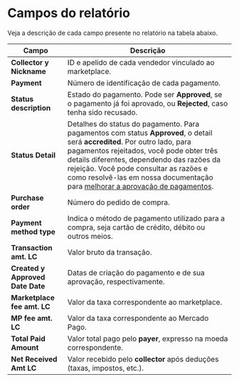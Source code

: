 # Campos do relatório

Veja a descrição de cada campo presente no relatório na tabela abaixo. 

| Campo                  | Descrição                                                                                                                                                                                                                                                                                                                                                                                                               |
|--------------------------|-------------------------------------------------------------------------------------------------------------------------------------------------------------------------------------------------------------------------------------------------------------------------------------------------------------------------------------------------------------------------------------------------------------------------------------------------------------------------------------------|
| **Collector y Nickname** | ID e apelido de cada vendedor vinculado ao marketplace.                                                                                                                                                                                                                                                                                                                                                                                                                                     |
| **Payment**               | Número de identificação de cada pagamento.                                                                                                                                                                                                                                                                                                                                                                                                                                                     |
| **Status description**    | Estado do pagamento. Pode ser **Approved**, se o pagamento já foi aprovado, ou **Rejected**, caso tenha sido recusado.                                                                                                                                                                                                                                                                                                                                                     |
| **Status Detail**         | Detalhes do status do pagamento. Para pagamentos com status **Approved**, o detail será **accredited**. Por outro lado, para pagamentos rejeitados, você pode obter três details diferentes, dependendo das razões da rejeição. Você pode consultar as razões e como resolvê-las em nossa documentação para [melhorar a aprovação de pagamentos](/developers/pt/docs/checkout-pro/how-tos/improve-payment-approval/reasons-for-rejection).                                                                                                                                                                |
| **Purchase order**        | Número do pedido de compra.                                                                                                                                                                                                                                                                                                                                                                                                                                                                  |
| **Payment method type**   | Indica o método de pagamento utilizado para a compra, seja cartão de crédito, débito ou outros meios.                                                                                                                                                                                                                                                                                                                                                                                      |
| **Transaction amt. LC**   | Valor bruto da transação.                                                                                                                                                                                                                                                                                                                                                                                                                                                                   |
| **Created y Approved Date Date** | Datas de criação do pagamento e de sua aprovação, respectivamente.                                                                                                                                                                                                                                                                                                                                                                                                                            |
| **Marketplace fee amt. LC** | Valor da taxa correspondente ao marketplace.                                                                                                                                                                                                                                                                                                                                                                                                                                                 |
| **MP fee amt. LC**          | Valor da taxa correspondente ao Mercado Pago.                                                                                                                                                                                                                                                                                                                                                                                                                                                 |
| **Total Paid Amount**       | Valor total pago pelo **payer**, expresso na moeda correspondente.                                                                                                                                                                                                                                                                                                                                                                                                                              |
| **Net Received Amt LC**    | Valor recebido pelo **collector** após deduções (taxas, impostos, etc.).                                                                                                                                                                                                                                                                                                                                                                                                                        |
